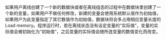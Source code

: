如果用户离线创建了一个新的数据块或者在离线组态的过程中在数据块里创建了一个新的变量，如果用户不做任何修改，新建的变量会使用系统默认值作为初始值，如果用户为此变量指定了其它数值作为初始值，数据块将会多占用相应变量长度的Load memory。程序运行时，若在离线状态没有设定变量的“实际值”，变量的实际值会被初始化为“初始值”，之后变量的实际值会随所连变量的数值变化而改变。

